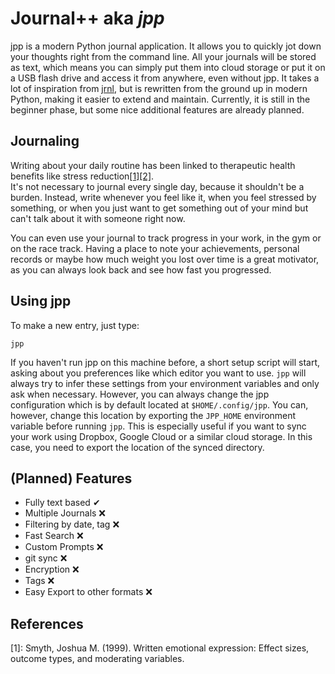 # Journal++ aka *jpp*

jpp is a modern Python journal application. It allows you to 
quickly jot down your thoughts right from the command line. All your journals 
will be stored as text, which means you can simply put them into cloud storage
or put it on a USB flash drive and access it from anywhere, even without jpp. 
It takes a lot of inspiration from [jrnl](https://github.com/jrnl-org/jrnl),
but is rewritten from the ground up in modern Python, making it easier to extend
and maintain. Currently, it is still in the beginner phase, but some nice
additional features are already planned. 

## Journaling
Writing about your daily routine has been linked to therapeutic health benefits 
like stress reduction[[1]](#1)[[2]](https://www.apa.org/monitor/jun02/writing).  
It's not necessary to journal every single day, because it shouldn't be a 
burden.
Instead, write whenever you feel like it, when you feel stressed by something, 
or when you just want to get something out of your mind but can't talk about it
with someone right now. 

You can even use your journal to track progress in your work, in the gym or 
on the race track. Having a place to note your achievements, personal records 
or maybe how much weight you lost over time is a great motivator, as you can
always look back and see how fast you progressed.


## Using jpp
To make a new entry, just type:
```
jpp
```
If you haven't run jpp on this machine before, a short setup script will start, 
asking about you preferences like which editor you want to use. `jpp` will 
always try to infer these settings from your environment variables and only ask
when necessary. However, you can always change the jpp configuration which is
by default located at `$HOME/.config/jpp`. You can, however, change this
location by exporting the `JPP_HOME` environment variable before running 
`jpp`. This is especially useful if you want to sync your work using Dropbox, 
Google Cloud or a similar cloud storage. In this case, you need to export the 
location of the synced directory. 


## (Planned) Features

 * Fully text based ✔
 * Multiple Journals ❌
 * Filtering by date, tag ❌
 * Fast Search ❌
 * Custom Prompts ❌
 * git sync ❌
 * Encryption ❌
 * Tags ❌
 * Easy Export to other formats ❌

## References

[1]: Smyth, Joshua M. (1999). Written emotional expression: Effect sizes, outcome types, and moderating variables.